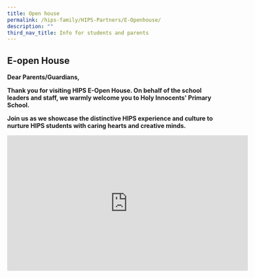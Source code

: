 ```yaml
---
title: Open house
permalink: /hips-family/HIPS-Partners/E-Openhouse/
description: ""
third_nav_title: Info for students and parents
---
```


## E-open House


**Dear Parents/Guardians,**

**Thank you for visiting HIPS E-Open House. On behalf of the school leaders and staff, we warmly welcome you to Holy Innocents' Primary School.** 

**Join us as we showcase the distinctive HIPS experience and culture to nurture HIPS students with caring hearts and creative minds.**

<iframe width="560" height="315" src="https://www.youtube.com/embed/I10bfz4U4CU" title="YouTube video player" frameborder="0" allow="accelerometer; autoplay; clipboard-write; encrypted-media; gyroscope; picture-in-picture" allowfullscreen></iframe>